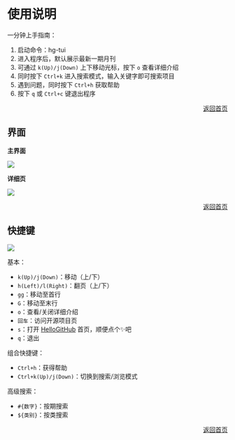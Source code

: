 # 使用说明

一分钟上手指南：

1. 启动命令：hg-tui
2. 进入程序后，默认展示最新一期月刊
3. 可通过 `k(Up)/j(Down)` 上下移动光标，按下 `o` 查看详细介绍
4. 同时按下 `Ctrl+k` 进入搜索模式，输入关键字即可搜索项目
5. 遇到问题，同时按下 `Ctrl+h` 获取帮助
6. 按下 `q` 或 `Ctrl+c` 键退出程序

<p align="right"><a href="https://github.com/kaixinbaba/hg-tui">返回首页</a></p>

## 界面

**主界面**

![](img/main.png)


**详细页**

![](img/detail.png)

<p align="right"><a href="https://github.com/kaixinbaba/hg-tui">返回首页</a></p>

## 快捷键

![](img/help.png)

基本：
- `k(Up)/j(Down)`：移动（上/下）
- `h(Left)/l(Right)`：翻页（上/下）
- `gg`：移动至首行
- `G`：移动至末行
- `o`：查看/关闭详细介绍
- `回车`：访问开源项目页
- `s`：打开 [HelloGitHub](https://github.com/521xueweihan/HelloGitHub) 首页，顺便点个✨吧
- `q`：退出

组合快捷键：
- `Ctrl+h`：获得帮助
- `Ctrl+k(Up)/j(Down)`：切换到搜索/浏览模式

高级搜索：
- `#{数字}`：按期搜索
- `${类别}`：按类搜索


<p align="right"><a href="https://github.com/kaixinbaba/hg-tui">返回首页</a></p>
